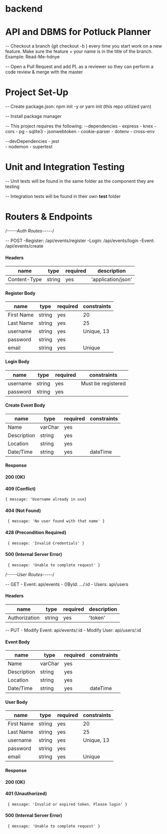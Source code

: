 # backend

# API and DBMS for Potluck Planner 

-- Checkout a branch (git checkout -b <branch-name>) every time you start work on a new feature.  Make sure the feature + your name is in the title of the branch.  Example: Read-Me-hdnye

-- Open a Pull Request and add PL as a reviewer so they can perform a code review & merge with the master

# Project Set-Up

-- Create package.json: npm init -y or yarn init (this repo utilized yarn)

-- Install package manager

-- This project requires the following: 
   --dependencies
    - express
    - knex
    - cors
    - pg
    - sqlite3
    - jsonwebtoken
    - cookie-parser
    - dotenv
    - cross-env

   --devDependencies
    - jest  
    - nodemon
    - supertest

# Unit and Integration Testing

-- Unit tests will be found in the same folder as the component they are testing

-- Integration tests will be found in their own __test__ folder 

# Routers & Endpoints

/*-----Auth Routes-----*/

-- POST
    -Register: /api/events/register
    -Login: /api/events/login
    -Event: /api/events/create

#### Headers
| name         | type   | required | description        |
| ------------ | ------ | -------- | ------------------ |
| Content-Type | string |    yes   | 'application/json' |

#### Register Body

| name         | type   | required | constraints        |
| ------------ | ------ | -------- | ------------------ |
| First Name   | string |    yes   | 20                 |
| Last Name    | string |    yes   | 25                 |
| username     | string |    yes   | Unique, 13         |
| password     | string |    yes   |                    |
| email        | string |    yes   | Unique             |

#### Login Body

| name         | type   | required | constraints        |
| ------------ | ------ | -------- | ------------------ |
| username     | string |    yes   | Must be registered |
| password     | string |    yes   |                    |

#### Create Event Body

| name         | type   | required | constraints        |
| ------------ | ------ | -------- | ------------------ |
| Name         | varChar|   yes    |                    |
| Description  | string |   yes    |                    |
| Location     | string |   yes    |                    |
| Date/Time    | string |   yes    | dateTime           |

#### Response
#### 200 (OK)
#### 409 (Conflict)
``` { message: 'Username already in use} ```
#### 404 (Not Found)
``` { message: 'No user found with that name' }```
#### 428 (Precondition Required)
``` { message: 'Invalid Credentials' }```
#### 500 (Internal Server Error)
``` { message: 'Unable to complete request' }```

/*-----User Routes-----*/

-- GET
    - Event: api/events
    - ()ById:  .../:id
    - Users: api/users

#### Headers
| name           | type   | required | description        |
| -------------  | ------ | -------- | ------------------ |
| Authorization  | string |    yes   | 'token'            |


-- PUT
    - Modify Event: api/events/:id
    - Modify User: api/users/:id

#### Event Body

| name         | type   | required | constraints        |
| ------------ | ------ | -------- | ------------------ |
| Name         | varChar|   yes    |                    |
| Description  | string |   yes    |                    |
| Location     | string |   yes    |                    |
| Date/Time    | string |   yes    | dateTime           |


#### User Body

| name         | type   | required | constraints        |
| ------------ | ------ | -------- | ------------------ |
| First Name   | string |    yes   | 20                 |
| Last Name    | string |    yes   | 25                 |
| username     | string |    yes   | Unique, 13         |
| password     | string |    yes   |                    |
| email        | string |    yes   | Unique             |

#### Response
#### 200 (OK)
#### 401 (Unauthorized)
``` { message: 'Invalid or expired token. Please login' }```
#### 500 (Internal Server Error)
``` { message: 'Unable to complete request' }```
